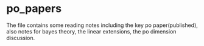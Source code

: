 # po_papers
The file contains some reading notes including the key po paper(published), also notes for bayes theory, the linear extensions, the po dimension discussion.
